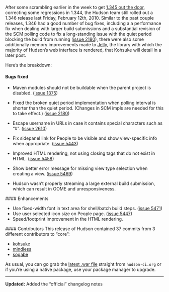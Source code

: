 After some scrambling earlier in the week to get [1.345 out the door](http://blog.hudson-ci.org/content/breaking-hudson-1345-released), correcting some regressions in 1.344, the Hudson team still rolled out a 1.346 release last Friday, February 12th, 2010. Similar to the past couple releases, 1.346 had a good number of bug fixes, including a a performance fix when dealing with larger build submissions and a substantial revision of the SCM polling code to fix a long-standing issue with the quiet period blocking the build from running ([issue 2180](http://issues.hudson-ci.org/browse/HUDSON-2180)), there were also some additionally memory improvements made to <a href="http://en.wikipedia.org/wiki/Apache%20Jelly" id="aptureLink_sglHnjrHm5">Jelly</a>, the library with which the majority of Hudson’s web interface is rendered, that Kohsuke will detail in a later post.

Here’s the breakdown:

#### Bugs fixed

- Maven modules should not be buildable when the parent project is disabled. ([issue 1375](http://issues.hudson-ci.org/browse/HUDSON-1375))
- Fixed the broken quiet period implementation when polling interval is shorter than
  the quiet period. (Changes in SCM impls are needed for this to take effect.)
  (<a href="http://issues.hudson-ci.org/browse/HUDSON-2180">issue 2180</a>)

- Escape username in URLs in case it contains special characters such as “\#”. ([issue 2610](http://issues.hudson-ci.org/browse/HUDSON-2610))
- Fix sidepanel link for People to be visible and show view-specific info when appropriate. ([issue 5443](http://issues.hudson-ci.org/browse/HUDSON-5443))
- Improved HTML rendering, not using closing tags that do not exist in HTML. ([issue 5458](http://issues.hudson-ci.org/browse/HUDSON-5458))
- Show better error message for missing view type selection when creating a view.
  (<a href="http://issues.hudson-ci.org/browse/HUDSON-5469">issue 5469</a>)

- Hudson wasn’t properly streaming a large external build submission, which can result in OOME and unresponsiveness.

\#\#\#\# Enhancements

- Use fixed-width font in text area for shell/batch build steps. ([issue 5471](http://issues.hudson-ci.org/browse/HUDSON-5471))
- Use user selected icon size on People page. ([issue 5447](http://issues.hudson-ci.org/browse/HUDSON-5447))
- Speed/footprint improvement in the HTML rendering.

\#\#\#\# Contributors This release of Hudson contained 37 commits from 3 different contributors to “core”:

- <a href="http://twitter.com/kohsukekawa" id="aptureLink_YaPunVjeFQ">kohsuke</a>
- <a href="http://blogs.sun.com/mindless" id="aptureLink_XwoYyUAc5v">mindless</a>
- <a href="http://twitter.com/ssogabe" id="aptureLink_IPwBJtA60V">sogabe</a>

As usual, you can go grab the [latest .war file](http://hudson-ci.org/latest/hudson.war) straight from `hudson-ci.org` or if you’re using a native package, use your package manager to upgrade.

---

**Updated:** Added the “official” changelog notes
